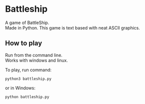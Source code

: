 # Battleship
A game of BattleShip.  
Made in Python.
This game is text based with neat ASCII graphics.

## How to play  
Run from the command line.  
Works with windows and linux.  

To play, run command:  

```
python3 battleship.py
```

or in Windows:
```
python battleship.py
```
